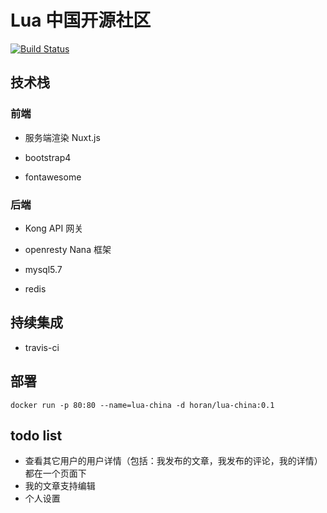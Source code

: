 # Lua 中国开源社区

[![Build Status](https://travis-ci.org/luaChina/lua-china.svg?branch=master)](https://travis-ci.org/luaChina/lua-china)

## 技术栈

### 前端

* 服务端渲染 Nuxt.js

* bootstrap4

* fontawesome

### 后端

* Kong API 网关

* openresty Nana 框架

* mysql5.7

* redis

## 持续集成

* travis-ci

## 部署

`docker run -p 80:80 --name=lua-china -d horan/lua-china:0.1`

## todo list

* 查看其它用户的用户详情（包括：我发布的文章，我发布的评论，我的详情）都在一个页面下
* 我的文章支持编辑
* 个人设置
